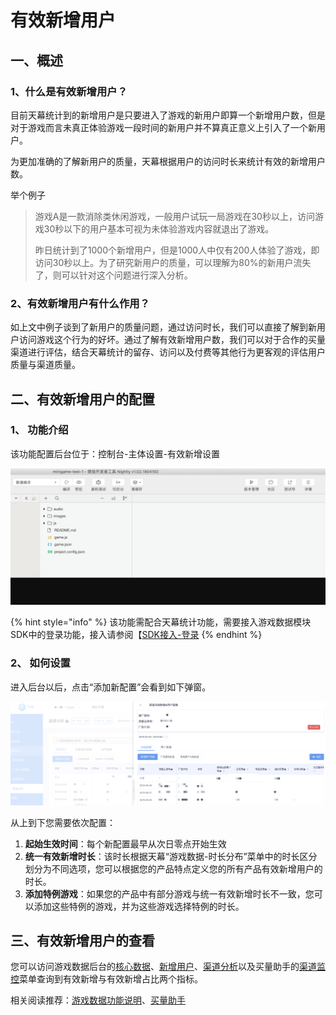 # 有效新增用户

## 一、概述

### **1、什么是有效新增用户？**

目前天幕统计到的新增用户是只要进入了游戏的新用户即算一个新增用户数，但是对于游戏而言未真正体验游戏一段时间的新用户并不算真正意义上引入了一个新用户。

为更加准确的了解新用户的质量，天幕根据用户的访问时长来统计有效的新增用户数。

举个例子

> 游戏A是一款消除类休闲游戏，一般用户试玩一局游戏在30秒以上，访问游戏30秒以下的用户基本可视为未体验游戏内容就退出了游戏。
>
> 昨日统计到了1000个新增用户，但是1000人中仅有200人体验了游戏，即访问30秒以上。为了研究新用户的质量，可以理解为80%的新用户流失了，则可以针对这个问题进行深入分析。

### **2、有效新增用户有什么作用？**

如上文中例子谈到了新用户的质量问题，通过访问时长，我们可以直接了解到新用户访问游戏这个行为的好坏。通过了解有效新增用户数，我们可以对于合作的买量渠道进行评估，结合天幕统计的留存、访问以及付费等其他行为更客观的评估用户质量与渠道质量。

## 二、有效新增用户的配置

### 1、 功能介绍

该功能配置后台位于：控制台-主体设置-有效新增设置

![](../.gitbook/assets/image%20%28169%29.png)

{% hint style="info" %}
该功能需配合天幕统计功能，需要接入游戏数据模块SDK中的登录功能，接入请参阅【[SDK接入-登录](../selling/dev-guide/login/)
{% endhint %}

### 2、 如何设置

进入后台以后，点击“添加新配置”会看到如下弹窗。

![](../.gitbook/assets/image%20%28141%29.png)

从上到下您需要依次配置：

1. **起始生效时间**：每个新配置最早从次日零点开始生效
2. **统一有效新增时长**：该时长根据天幕“游戏数据-时长分布”菜单中的时长区分划分为不同选项，您可以根据您的产品特点定义您的所有产品有效新增用户的时长。
3. **添加特例游戏**：如果您的产品中有部分游戏与统一有效新增时长不一致，您可以添加这些特例的游戏，并为这些游戏选择特例的时长。

## 三、有效新增用户的查看

您可以访问游戏数据后台的[核心数据](../game-data/indicator-description/core-data.md)、[新增用户](../game-data/indicator-description/increased-user.md)、[渠道分析](../game-data/indicator-description/channel-analysis.md)以及买量助手的[渠道监控](../channel/data-indicator.md)菜单查询到有效新增与有效新增占比两个指标。

相关阅读推荐：[游戏数据功能说明](../game-data/)、[买量助手](../channel/)

